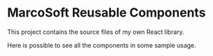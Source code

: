 # MarcoSoft Reusable Components

This project contains the source files of my own React library.

Here is possible to see all the components in some sample usage.